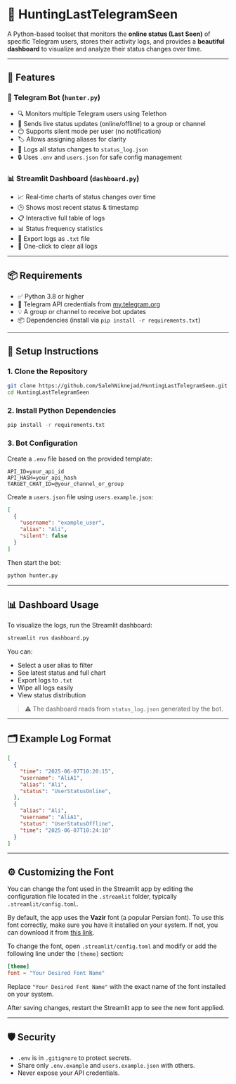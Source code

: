 # 📡 HuntingLastTelegramSeen

A Python-based toolset that monitors the **online status (Last Seen)** of specific Telegram users, stores their activity logs, and provides a **beautiful dashboard** to visualize and analyze their status changes over time.

---

## 🚀 Features

### 🤖 Telegram Bot (`hunter.py`)
- 🔍 Monitors multiple Telegram users using Telethon
- 🔔 Sends live status updates (online/offline) to a group or channel
- 😶 Supports silent mode per user (no notification)
- 🏷️ Allows assigning aliases for clarity
- 📝 Logs all status changes to `status_log.json`
- 🔒 Uses `.env` and `users.json` for safe config management

### 📊 Streamlit Dashboard (`dashboard.py`)
- 📈 Real-time charts of status changes over time
- 🕒 Shows most recent status & timestamp
- 📋 Interactive full table of logs
- 📊 Status frequency statistics
- 💾 Export logs as `.txt` file
- 🧹 One-click to clear all logs

---

## 📦 Requirements

- ✅ Python 3.8 or higher
- 💬 Telegram API credentials from [my.telegram.org](https://my.telegram.org)
- 💡 A group or channel to receive bot updates
- 📦 Dependencies (install via `pip install -r requirements.txt`)

---

## 🔧 Setup Instructions

### 1. Clone the Repository

```bash
git clone https://github.com/SalehNiknejad/HuntingLastTelegramSeen.git
cd HuntingLastTelegramSeen
```

### 2. Install Python Dependencies

```bash
pip install -r requirements.txt
```

### 3. Bot Configuration

Create a `.env` file based on the provided template:

```env
API_ID=your_api_id
API_HASH=your_api_hash
TARGET_CHAT_ID=@your_channel_or_group
```

Create a `users.json` file using `users.example.json`:

```json
[
  {
    "username": "example_user",
    "alias": "Ali",
    "silent": false
  }
]
```

Then start the bot:

```bash
python hunter.py
```

---

## 📊 Dashboard Usage

To visualize the logs, run the Streamlit dashboard:

```bash
streamlit run dashboard.py
```

You can:
- Select a user alias to filter
- See latest status and full chart
- Export logs to `.txt`
- Wipe all logs easily
- View status distribution

> ⚠️ The dashboard reads from `status_log.json` generated by the bot.

---

## 🗂️ Example Log Format

```json
[
  {
    "time": "2025-06-07T10:20:15",
    "username": "AliA1",
    "alias": "Ali",
    "status": "UserStatusOnline",
  },
  {
    "alias": "Ali",
    "username": "AliA1",
    "status": "UserStatusOffline",
    "time": "2025-06-07T10:24:10"
  }
]
```

---
## ⚙️ Customizing the Font

You can change the font used in the Streamlit app by editing the configuration file located in the `.streamlit` folder, typically `.streamlit/config.toml`.

By default, the app uses the **Vazir** font (a popular Persian font). To use this font correctly, make sure you have it installed on your system. If not, you can download it from [this link](https://github.com/rastikerdar/vazir-font).

To change the font, open `.streamlit/config.toml` and modify or add the following line under the `[theme]` section:

```toml
[theme]
font = "Your Desired Font Name"
````

Replace `"Your Desired Font Name"` with the exact name of the font installed on your system.

After saving changes, restart the Streamlit app to see the new font applied.

---
## 🛡 Security

- `.env` is in `.gitignore` to protect secrets.
- Share only `.env.example` and `users.example.json` with others.
- Never expose your API credentials.
